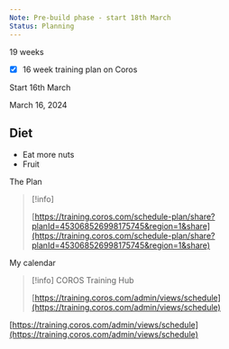 ```yaml
---
Note: Pre-build phase - start 18th March
Status: Planning
---
```

19 weeks

- [x] 16 week training plan on Coros

Start 16th March

March 16, 2024

## Diet

- Eat more nuts
- Fruit

  

The Plan

> [!info]  
>  
> [https://training.coros.com/schedule-plan/share?planId=453068526998175745&region=1&share](https://training.coros.com/schedule-plan/share?planId=453068526998175745&region=1&share)  

  

My calendar

> [!info] COROS Training Hub  
>  
> [https://training.coros.com/admin/views/schedule](https://training.coros.com/admin/views/schedule)  

  

[https://training.coros.com/admin/views/schedule](https://training.coros.com/admin/views/schedule)